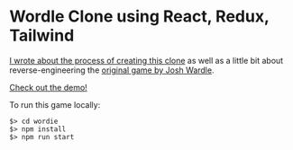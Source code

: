 # Wordle Clone using React, Redux, Tailwind

[I wrote about the process of creating this clone]( https://howardlee93.medium.com/breaking-down-wordle-80d2a13f2390) as well as a little bit about reverse-engineering the [original game by Josh Wardle](https://www.nytimes.com/games/wordle/index.html).

[Check out the demo!]( [howardlee93.github.io/wordie/](https://howardlee93.github.io/wordie/))

To run this game locally:

```git
$> cd wordie
$> npm install
$> npm run start
```
